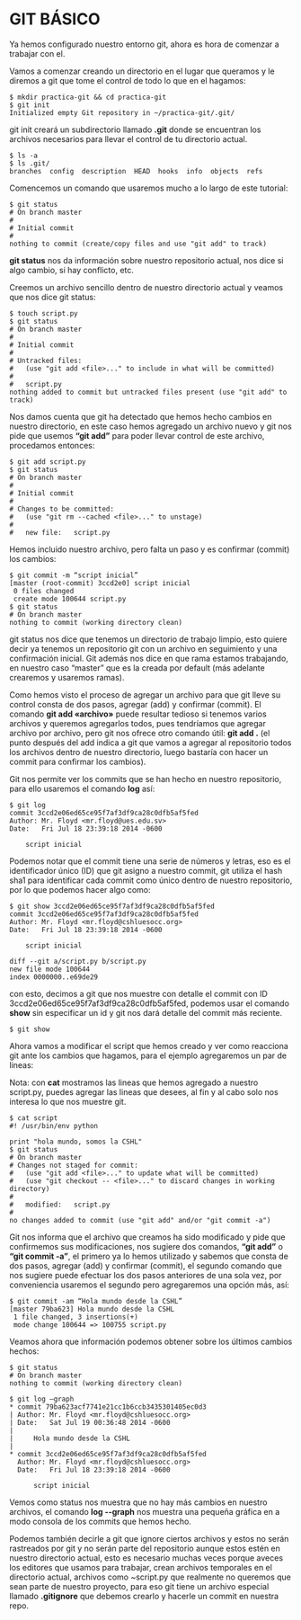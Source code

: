 # GIT BÁSICO

Ya hemos configurado nuestro entorno git, ahora es hora de comenzar a trabajar con el.

Vamos a comenzar creando un directorio en el lugar que queramos y le diremos a git que tome el control de todo lo que en el hagamos:

```
$ mkdir practica-git && cd practica-git
$ git init
Initialized empty Git repository in ~/practica-git/.git/ 
```

git init creará un subdirectorio llamado __.git__ donde se encuentran los archivos necesarios para llevar el control de tu directorio actual.

```
$ ls -a
$ ls .git/
branches  config  description  HEAD  hooks  info  objects  refs
```

Comencemos un comando que usaremos mucho a lo largo de este tutorial:

```
$ git status
# On branch master 
# 
# Initial commit 
# 
nothing to commit (create/copy files and use "git add" to track)
```

__git status__ nos da información sobre nuestro repositorio actual, nos dice si algo cambio, si hay conflicto, etc.

Creemos un archivo sencillo dentro de nuestro directorio actual y veamos que nos dice git status:

```
$ touch script.py 
$ git status
# On branch master 
# 
# Initial commit 
# 
# Untracked files: 
#   (use "git add <file>..." to include in what will be committed) 
# 
#	script.py 
nothing added to commit but untracked files present (use "git add" to track)
```

Nos damos cuenta que git ha detectado que hemos hecho cambios en nuestro directorio, en este caso hemos agregado un archivo nuevo y git nos pide que usemos __“git add”__ para poder llevar control de este archivo, procedamos entonces:

```
$ git add script.py
$ git status
# On branch master 
# 
# Initial commit 
# 
# Changes to be committed: 
#   (use "git rm --cached <file>..." to unstage) 
# 
#	new file:   script.py 
```

Hemos incluido nuestro archivo, pero falta un paso y es confirmar (commit) los cambios:

```
$ git commit -m “script inicial”
[master (root-commit) 3ccd2e0] script inicial 
 0 files changed 
 create mode 100644 script.py
$ git status
# On branch master 
nothing to commit (working directory clean)
```

git status nos dice que tenemos un directorio de trabajo limpio, esto quiere decir ya tenemos un repositorio git con un archivo en seguimiento y una confirmación inicial. Git además nos dice en que rama estamos trabajando, en nuestro caso “master” que es la creada por default (más adelante crearemos y usaremos ramas).

Como hemos visto el proceso de agregar un archivo para que git lleve su control consta de dos pasos, agregar (add) y confirmar (commit). El comando __git add «archivo»__ puede resultar tedioso si tenemos varios archivos y queremos agregarlos todos, pues tendríamos que agregar archivo por archivo, pero git nos ofrece otro comando útil: __git add .__ (el punto después del add indica a git que vamos a agregar al repositorio todos los archivos dentro de nuestro directorio, luego bastaría con hacer un commit para confirmar los cambios).

Git nos permite ver los commits que se han hecho en nuestro repositorio, para ello usaremos el comando __log__ así:

```
$ git log
commit 3ccd2e06ed65ce95f7af3df9ca28c0dfb5af5fed 
Author: Mr. Floyd <mr.floyd@ues.edu.sv> 
Date:   Fri Jul 18 23:39:18 2014 -0600 
 
    script inicial
```

Podemos notar que el commit tiene una serie de números y letras, eso es el identificador único (ID) que git asigno a nuestro commit, git utiliza el hash sha1 para identificar cada commit como único dentro de nuestro repositorio, por lo que podemos hacer algo como:

```
$ git show 3ccd2e06ed65ce95f7af3df9ca28c0dfb5af5fed
commit 3ccd2e06ed65ce95f7af3df9ca28c0dfb5af5fed 
Author: Mr. Floyd <mr.floyd@cshluesocc.org> 
Date:   Fri Jul 18 23:39:18 2014 -0600 

    script inicial 

diff --git a/script.py b/script.py 
new file mode 100644 
index 0000000..e69de29
```

con esto, decimos a git que nos muestre con detalle el commit con ID 3ccd2e06ed65ce95f7af3df9ca28c0dfb5af5fed, podemos usar el comando __show__ sin especificar  un id y git nos dará detalle del commit más reciente.

```
$ git show
```

Ahora vamos a modificar el script que hemos creado y ver como reacciona git ante los cambios que hagamos, para el ejemplo agregaremos un par de lineas:

Nota: con __cat__ mostramos las lineas que hemos agregado a nuestro  script.py, puedes  agregar las lineas que desees, al fin y al cabo solo nos interesa lo que nos muestre git.

```
$ cat script
#! /usr/bin/env python 

print "hola mundo, somos la CSHL"
$ git status
# On branch master 
# Changes not staged for commit: 
#   (use "git add <file>..." to update what will be committed) 
#   (use "git checkout -- <file>..." to discard changes in working directory) 
# 
#	modified:   script.py 
# 
no changes added to commit (use "git add" and/or "git commit -a")
```

Git nos informa que el archivo que creamos ha sido modificado y pide que confirmemos sus modificaciones, nos sugiere dos comandos, __“git add”__ o __“git commit -a”__, el primero ya lo hemos utilizado y sabemos que consta de dos pasos, agregar (add) y confirmar (commit), el segundo comando que nos sugiere puede efectuar los dos pasos anteriores de una sola vez, por conveniencia usaremos el segundo pero agregaremos una opción más, así:

```
$ git commit -am “Hola mundo desde la CSHL”
[master 79ba623] Hola mundo desde la CSHL 
 1 file changed, 3 insertions(+) 
 mode change 100644 => 100755 script.py 
```

Veamos ahora que información podemos obtener sobre los últimos cambios hechos:

```
$ git status
# On branch master 
nothing to commit (working directory clean)
```
```
$ git log –graph
* commit 79ba623acf7741e21cc1b6ccb3435301405ec0d3 
| Author: Mr. Floyd <mr.floyd@cshluesocc.org> 
| Date:   Sat Jul 19 00:36:48 2014 -0600 
| 
|     Hola mundo desde la CSHL 
|  
* commit 3ccd2e06ed65ce95f7af3df9ca28c0dfb5af5fed 
  Author: Mr. Floyd <mr.floyd@cshluesocc.org> 
  Date:   Fri Jul 18 23:39:18 2014 -0600 
  
      script inicial
```

Vemos como status nos muestra que no hay más cambios en nuestro archivos, el comando __log --graph__ nos muestra una pequeña  gráfica en a modo consola de los commits que hemos hecho. 

Podemos también decirle a git que ignore ciertos archivos y estos no serán rastreados por git y no serán parte del repositorio aunque estos estén en nuestro directorio actual, esto es necesario muchas veces porque aveces los editores que usamos para trabajar, crean archivos temporales en el directorio actual, archivos como ~script.py que realmente no queremos que sean parte de nuestro proyecto, para eso git tiene un archivo especial llamado __.gitignore__ que debemos crearlo y hacerle un commit en nuestra repo.















